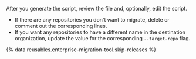 After you generate the script, review the file and, optionally, edit the script.

- If there are any repositories you don't want to migrate, delete or comment out the corresponding lines.
- If you want any repositories to have a different name in the destination organization, update the value for the corresponding `--target-repo` flag.

{% data reusables.enterprise-migration-tool.skip-releases %}